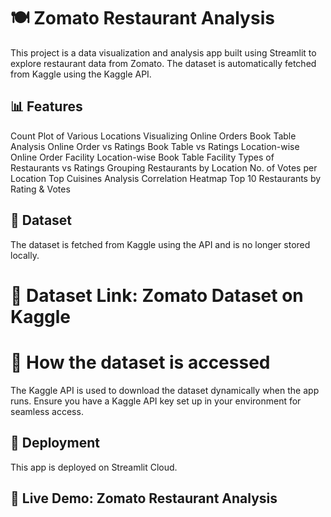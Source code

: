 # 🍽 Zomato Restaurant Analysis

This project is a data visualization and analysis app built using Streamlit to explore restaurant data from Zomato. The dataset is automatically fetched from Kaggle using the Kaggle API.

## 📊 Features
Count Plot of Various Locations
Visualizing Online Orders
Book Table Analysis
Online Order vs Ratings
Book Table vs Ratings
Location-wise Online Order Facility
Location-wise Book Table Facility
Types of Restaurants vs Ratings
Grouping Restaurants by Location
No. of Votes per Location
Top Cuisines Analysis
Correlation Heatmap
Top 10 Restaurants by Rating & Votes

## 📂 Dataset
The dataset is fetched from Kaggle using the API and is no longer stored locally.

# 📌 Dataset Link: Zomato Dataset on Kaggle

# 🔗 How the dataset is accessed
The Kaggle API is used to download the dataset dynamically when the app runs.
Ensure you have a Kaggle API key set up in your environment for seamless access.
## 🚀 Deployment
This app is deployed on Streamlit Cloud.

## 🔗 Live Demo: Zomato Restaurant Analysis
